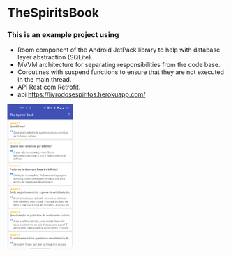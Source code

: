 # TheSpiritsBook
### This is an example project using

  - Room component of the Android JetPack library to help with database layer abstraction (SQLite).
  - MVVM architecture for separating responsibilities from the code base.
  - Coroutines with suspend functions to ensure that they are not executed in the main thread.
  - API Rest com Retrofit.
  - api https://livrodosespiritos.herokuapp.com/

<img src="https://github.com/F4bioo/TheSpiritsBook/blob/master/screen_capture.png" width="30%"></img>
